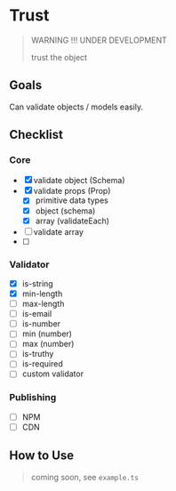 # Trust
> WARNING !!! UNDER DEVELOPMENT
> 
> trust the object

## Goals
Can validate objects / models easily.

## Checklist
### Core
- [X] validate object (Schema)
- [X] validate props (Prop)
  - [X] primitive data types
  - [X] object (schema)
  - [X] array (validateEach)
- [ ] validate array
- [ ] 

### Validator
- [X] is-string
- [X] min-length
- [ ] max-length
- [ ] is-email
- [ ] is-number
- [ ] min (number)
- [ ] max (number)
- [ ] is-truthy
- [ ] is-required
- [ ] custom validator

### Publishing
- [ ] NPM
- [ ] CDN

## How to Use
> coming soon, 
> see `example.ts`